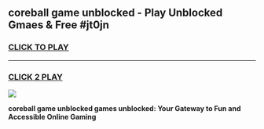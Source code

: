 
## coreball game unblocked - Play Unblocked Gmaes & Free #jt0jn
<h3>
<a href="https://news.freeplayer.one?title=coreball_game_unblocked&ref=03M">CLICK TO PLAY</a></h3>
<hr>

<h3>
<a href="https://news.freeplayer.one?title=coreball_game_unblocked&ref=03M">CLICK 2 PLAY</a>
  
</h3>

<a href="https://news.freeplayer.one?title=coreball_game_unblocked&ref=03M"><img src="https://clearcache.store/games.png"></a>


**coreball game unblocked games unblocked: Your Gateway to Fun and Accessible Online Gaming**
